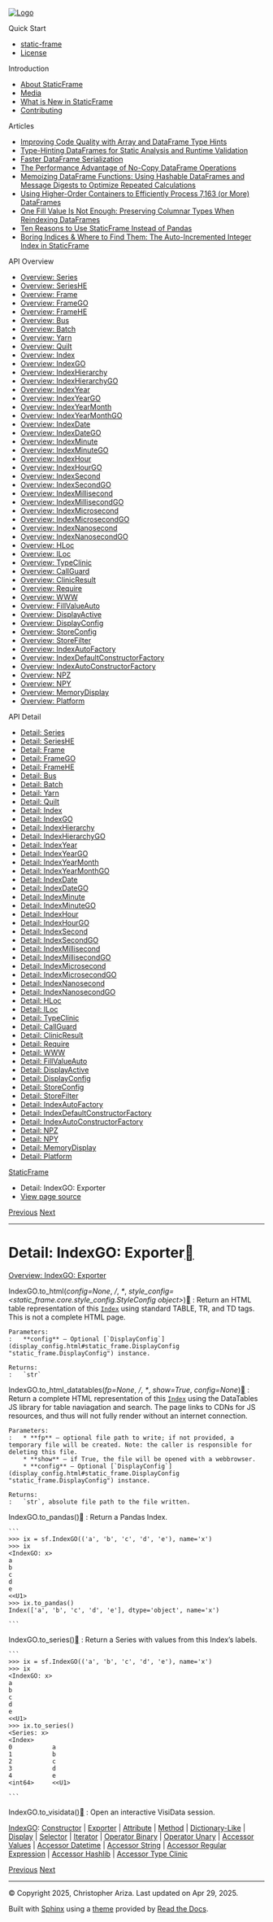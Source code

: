 [![Logo](../_static/sf-logo-web_icon-small.png)](../index.html)

Quick Start

* [static-frame](../readme.html)
* [License](../license.html)

Introduction

* [About StaticFrame](../intro.html)
* [Media](../intro.html#media)
* [What is New in StaticFrame](../new.html)
* [Contributing](../contributing.html)

Articles

* [Improving Code Quality with Array and DataFrame Type Hints](../articles/guard.html)
* [Type-Hinting DataFrames for Static Analysis and Runtime Validation](../articles/ftyping.html)
* [Faster DataFrame Serialization](../articles/serialize.html)
* [The Performance Advantage of No-Copy DataFrame Operations](../articles/no_copy.html)
* [Memoizing DataFrame Functions: Using Hashable DataFrames and Message Digests to Optimize Repeated Calculations](../articles/hash.html)
* [Using Higher-Order Containers to Efficiently Process 7,163 (or More) DataFrames](../articles/uhoc.html)
* [One Fill Value Is Not Enough: Preserving Columnar Types When Reindexing DataFrames](../articles/fill_value.html)
* [Ten Reasons to Use StaticFrame Instead of Pandas](../articles/upgrade.html)
* [Boring Indices & Where to Find Them: The Auto-Incremented Integer Index in StaticFrame](../articles/aiii.html)

API Overview

* [Overview: Series](../api_overview/series.html)
* [Overview: SeriesHE](../api_overview/series_he.html)
* [Overview: Frame](../api_overview/frame.html)
* [Overview: FrameGO](../api_overview/frame_go.html)
* [Overview: FrameHE](../api_overview/frame_he.html)
* [Overview: Bus](../api_overview/bus.html)
* [Overview: Batch](../api_overview/batch.html)
* [Overview: Yarn](../api_overview/yarn.html)
* [Overview: Quilt](../api_overview/quilt.html)
* [Overview: Index](../api_overview/index.html)
* [Overview: IndexGO](../api_overview/index_go.html)
* [Overview: IndexHierarchy](../api_overview/index_hierarchy.html)
* [Overview: IndexHierarchyGO](../api_overview/index_hierarchy_go.html)
* [Overview: IndexYear](../api_overview/index_year.html)
* [Overview: IndexYearGO](../api_overview/index_year_go.html)
* [Overview: IndexYearMonth](../api_overview/index_year_month.html)
* [Overview: IndexYearMonthGO](../api_overview/index_year_month_go.html)
* [Overview: IndexDate](../api_overview/index_date.html)
* [Overview: IndexDateGO](../api_overview/index_date_go.html)
* [Overview: IndexMinute](../api_overview/index_minute.html)
* [Overview: IndexMinuteGO](../api_overview/index_minute_go.html)
* [Overview: IndexHour](../api_overview/index_hour.html)
* [Overview: IndexHourGO](../api_overview/index_hour_go.html)
* [Overview: IndexSecond](../api_overview/index_second.html)
* [Overview: IndexSecondGO](../api_overview/index_second_go.html)
* [Overview: IndexMillisecond](../api_overview/index_millisecond.html)
* [Overview: IndexMillisecondGO](../api_overview/index_millisecond_go.html)
* [Overview: IndexMicrosecond](../api_overview/index_microsecond.html)
* [Overview: IndexMicrosecondGO](../api_overview/index_microsecond_go.html)
* [Overview: IndexNanosecond](../api_overview/index_nanosecond.html)
* [Overview: IndexNanosecondGO](../api_overview/index_nanosecond_go.html)
* [Overview: HLoc](../api_overview/hloc.html)
* [Overview: ILoc](../api_overview/iloc.html)
* [Overview: TypeClinic](../api_overview/type_clinic.html)
* [Overview: CallGuard](../api_overview/call_guard.html)
* [Overview: ClinicResult](../api_overview/clinic_result.html)
* [Overview: Require](../api_overview/require.html)
* [Overview: WWW](../api_overview/www.html)
* [Overview: FillValueAuto](../api_overview/fill_value_auto.html)
* [Overview: DisplayActive](../api_overview/display_active.html)
* [Overview: DisplayConfig](../api_overview/display_config.html)
* [Overview: StoreConfig](../api_overview/store_config.html)
* [Overview: StoreFilter](../api_overview/store_filter.html)
* [Overview: IndexAutoFactory](../api_overview/index_auto_factory.html)
* [Overview: IndexDefaultConstructorFactory](../api_overview/index_default_constructor_factory.html)
* [Overview: IndexAutoConstructorFactory](../api_overview/index_auto_constructor_factory.html)
* [Overview: NPZ](../api_overview/npz.html)
* [Overview: NPY](../api_overview/npy.html)
* [Overview: MemoryDisplay](../api_overview/memory_display.html)
* [Overview: Platform](../api_overview/platform.html)

API Detail

* [Detail: Series](series.html)
* [Detail: SeriesHE](series_he.html)
* [Detail: Frame](frame.html)
* [Detail: FrameGO](frame_go.html)
* [Detail: FrameHE](frame_he.html)
* [Detail: Bus](bus.html)
* [Detail: Batch](batch.html)
* [Detail: Yarn](yarn.html)
* [Detail: Quilt](quilt.html)
* [Detail: Index](index.html)
* [Detail: IndexGO](index_go.html)
* [Detail: IndexHierarchy](index_hierarchy.html)
* [Detail: IndexHierarchyGO](index_hierarchy_go.html)
* [Detail: IndexYear](index_year.html)
* [Detail: IndexYearGO](index_year_go.html)
* [Detail: IndexYearMonth](index_year_month.html)
* [Detail: IndexYearMonthGO](index_year_month_go.html)
* [Detail: IndexDate](index_date.html)
* [Detail: IndexDateGO](index_date_go.html)
* [Detail: IndexMinute](index_minute.html)
* [Detail: IndexMinuteGO](index_minute_go.html)
* [Detail: IndexHour](index_hour.html)
* [Detail: IndexHourGO](index_hour_go.html)
* [Detail: IndexSecond](index_second.html)
* [Detail: IndexSecondGO](index_second_go.html)
* [Detail: IndexMillisecond](index_millisecond.html)
* [Detail: IndexMillisecondGO](index_millisecond_go.html)
* [Detail: IndexMicrosecond](index_microsecond.html)
* [Detail: IndexMicrosecondGO](index_microsecond_go.html)
* [Detail: IndexNanosecond](index_nanosecond.html)
* [Detail: IndexNanosecondGO](index_nanosecond_go.html)
* [Detail: HLoc](hloc.html)
* [Detail: ILoc](iloc.html)
* [Detail: TypeClinic](type_clinic.html)
* [Detail: CallGuard](call_guard.html)
* [Detail: ClinicResult](clinic_result.html)
* [Detail: Require](require.html)
* [Detail: WWW](www.html)
* [Detail: FillValueAuto](fill_value_auto.html)
* [Detail: DisplayActive](display_active.html)
* [Detail: DisplayConfig](display_config.html)
* [Detail: StoreConfig](store_config.html)
* [Detail: StoreFilter](store_filter.html)
* [Detail: IndexAutoFactory](index_auto_factory.html)
* [Detail: IndexDefaultConstructorFactory](index_default_constructor_factory.html)
* [Detail: IndexAutoConstructorFactory](index_auto_constructor_factory.html)
* [Detail: NPZ](npz.html)
* [Detail: NPY](npy.html)
* [Detail: MemoryDisplay](memory_display.html)
* [Detail: Platform](platform.html)

[StaticFrame](../index.html)

* Detail: IndexGO: Exporter
* [View page source](../_sources/api_detail/index_go-exporter.rst.txt)

[Previous](index_go-constructor.html "Detail: IndexGO: Constructor")
[Next](index_go-attribute.html "Detail: IndexGO: Attribute")

---

# Detail: IndexGO: Exporter[](#detail-indexgo-exporter "Link to this heading")

[Overview: IndexGO: Exporter](../api_overview/index_go-exporter.html#api-overview-indexgo-exporter)

IndexGO.to\_html(*config=None*, */*, *\**, *style\_config=<static\_frame.core.style\_config.StyleConfig object>*)[](#static_frame.IndexGO.to_html "Link to this definition")
:   Return an HTML table representation of this [`Index`](index-selector.html#Index "Index") using standard TABLE, TR, and TD tags. This is not a complete HTML page.

    Parameters:
    :   **config** – Optional [`DisplayConfig`](display_config.html#static_frame.DisplayConfig "static_frame.DisplayConfig") instance.

    Returns:
    :   `str`

IndexGO.to\_html\_datatables(*fp=None*, */*, *\**, *show=True*, *config=None*)[](#static_frame.IndexGO.to_html_datatables "Link to this definition")
:   Return a complete HTML representation of this [`Index`](index-selector.html#Index "Index") using the DataTables JS library for table naviagation and search. The page links to CDNs for JS resources, and thus will not fully render without an internet connection.

    Parameters:
    :   * **fp** – optional file path to write; if not provided, a temporary file will be created. Note: the caller is responsible for deleting this file.
        * **show** – if True, the file will be opened with a webbrowser.
        * **config** – Optional [`DisplayConfig`](display_config.html#static_frame.DisplayConfig "static_frame.DisplayConfig") instance.

    Returns:
    :   `str`, absolute file path to the file written.

IndexGO.to\_pandas()[](#static_frame.IndexGO.to_pandas "Link to this definition")
:   Return a Pandas Index.

    ```
    >>> ix = sf.IndexGO(('a', 'b', 'c', 'd', 'e'), name='x')
    >>> ix
    <IndexGO: x>
    a
    b
    c
    d
    e
    <<U1>
    >>> ix.to_pandas()
    Index(['a', 'b', 'c', 'd', 'e'], dtype='object', name='x')

    ```

IndexGO.to\_series()[](#static_frame.IndexGO.to_series "Link to this definition")
:   Return a Series with values from this Index’s labels.

    ```
    >>> ix = sf.IndexGO(('a', 'b', 'c', 'd', 'e'), name='x')
    >>> ix
    <IndexGO: x>
    a
    b
    c
    d
    e
    <<U1>
    >>> ix.to_series()
    <Series: x>
    <Index>
    0           a
    1           b
    2           c
    3           d
    4           e
    <int64>     <<U1>

    ```

IndexGO.to\_visidata()[](#static_frame.IndexGO.to_visidata "Link to this definition")
:   Open an interactive VisiData session.

[IndexGO](index_go.html#api-detail-indexgo): [Constructor](index_go-constructor.html#api-detail-indexgo-constructor) | [Exporter](#api-detail-indexgo-exporter) | [Attribute](index_go-attribute.html#api-detail-indexgo-attribute) | [Method](index_go-method.html#api-detail-indexgo-method) | [Dictionary-Like](index_go-dictionary_like.html#api-detail-indexgo-dictionary-like) | [Display](index_go-display.html#api-detail-indexgo-display) | [Selector](index_go-selector.html#api-detail-indexgo-selector) | [Iterator](index_go-iterator.html#api-detail-indexgo-iterator) | [Operator Binary](index_go-operator_binary.html#api-detail-indexgo-operator-binary) | [Operator Unary](index_go-operator_unary.html#api-detail-indexgo-operator-unary) | [Accessor Values](index_go-accessor_values.html#api-detail-indexgo-accessor-values) | [Accessor Datetime](index_go-accessor_datetime.html#api-detail-indexgo-accessor-datetime) | [Accessor String](index_go-accessor_string.html#api-detail-indexgo-accessor-string) | [Accessor Regular Expression](index_go-accessor_regular_expression.html#api-detail-indexgo-accessor-regular-expression) | [Accessor Hashlib](index_go-accessor_hashlib.html#api-detail-indexgo-accessor-hashlib) | [Accessor Type Clinic](index_go-accessor_type_clinic.html#api-detail-indexgo-accessor-type-clinic)

[Previous](index_go-constructor.html "Detail: IndexGO: Constructor")
[Next](index_go-attribute.html "Detail: IndexGO: Attribute")

---

© Copyright 2025, Christopher Ariza.
Last updated on Apr 29, 2025.

Built with [Sphinx](https://www.sphinx-doc.org/) using a
[theme](https://github.com/readthedocs/sphinx_rtd_theme)
provided by [Read the Docs](https://readthedocs.org).